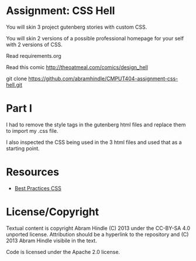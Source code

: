 Assignment: CSS Hell
====================

You will skin 3 project gutenberg stories with custom CSS.

You will skin 2 versions of a possible professional homepage for your
self with 2 versions of CSS.

Read requirements.org

Read this comic http://theoatmeal.com/comics/design_hell

git clone https://github.com/abramhindle/CMPUT404-assignment-css-hell.git


Part I
======

I had to remove the style tags in the gutenberg html files and replace them to import my .css file.

I also inspected the CSS being used in the 3 html files and used that as a starting point.

Resources
============

* [Best Practices CSS](https://1stwebdesigner.com/css-best-practices/#best-practices)


License/Copyright
=================

Textual content is copyright Abram Hindle (C) 2013 under the CC-BY-SA
4.0 unported license. Attribution should be a hyperlink to the
repository and (C) 2013 Abram Hindle visibile in the text.

Code is licensed under the Apache 2.0 license.


